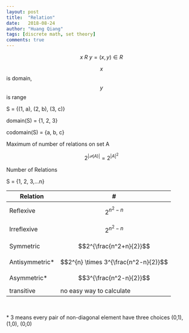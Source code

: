```yaml
---
layout: post
title:  "Relation"
date:   2018-08-24
author: "Huang Qiang"
tags: [discrete math, set theory]
comments: true
---
```


$$x\ R\ y = (x, y) \in R$$

$$x$$ is domain, $$y$$ is range

S = {(1, a), (2, b), (3, c)}

domain(S) = {1, 2, 3}

codomain(S) = {a, b, c}

Maximum of number of relations on set A

$$2^{|\mathcal{P}(A)|} = 2^{|A|^{2}}$$

Number of Relations

S = {1, 2, 3,...n}

Relation | #
--- |---
Reflexive   | $$2^{n^2-n}$$
Irreflexive | $$2^{n^2-n}$$
Symmetric   | $$2^{\frac{n^2+n}{2}}$$
Antisymmetric*   | $$2^{n} \times 3^{\frac{n^2-n}{2}}$$
Asymmetric*   | $$3^{\frac{n^2-n}{2}}$$
transitive | no easy way to calculate

<br>

\* 3 means every pair of non-diagonal element have three choices (0,1), (1,0), (0,0)